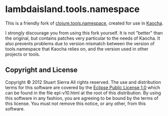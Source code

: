 lambdaisland.tools.namespace
========================================

This is a friendly fork of
[clojure.tools.namespace](https://github.com/clojure/tools.namespace), created
for use in [Kaocha](https://github.com/lambdaisland/kaocha).

I strongly discourage you from using this fork yourself. It is not "better" than
the original, but contains patches very particular to the needs of Kaocha. It
also prevents problems due to version mismatch between the version of
tools.namespace that Kaocha relies on, and the version used in other projects or
tools.

Copyright and License
----------------------------------------

Copyright © 2012 Stuart Sierra All rights reserved. The use and
distribution terms for this software are covered by the
[Eclipse Public License 1.0] which can be found in the file
epl-v10.html at the root of this distribution. By using this software
in any fashion, you are agreeing to be bound by the terms of this
license. You must not remove this notice, or any other, from this
software.

[Eclipse Public License 1.0]: http://opensource.org/licenses/eclipse-1.0.php
